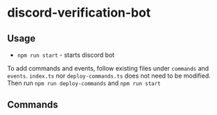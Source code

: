 # discord-verification-bot

## Usage

- `npm run start` - starts discord bot

To add commands and events, follow existing files under `commands` and `events`. `index.ts` nor `deploy-commands.ts` does not need to be modified.
Then run `npm run deploy-commands` and `npm run start`

## Commands
